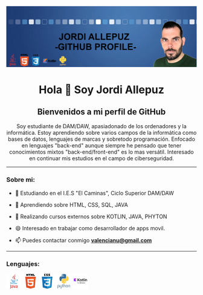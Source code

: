 <div  id="header" align="center">
    <img src="https://github.com/Jordi-Allepuz/Jordi-Allepuz/blob/main/githubperfil.png" title="encabezado" alt="encabezado"/>
    <h1 align="center">Hola &#128075 Soy Jordi Allepuz</h1>
    <h2 align="center">Bienvenidos a mi perfil de GitHub</h2>
    <p align="center" >
        Soy estudiante de DAM/DAW, apasiadonado de los ordenadores y la informática. Estoy aprendiendo sobre varios campos 
        de la informática como bases de datos, lenguajes de marcas y sobretodo programación. 
        Enfocado en lenguajes "back-end" aunque siempre he pensado que tener conocimientos mixtos "back-end/front-end" es lo mas versátil.                           Interesado en continuar mis estudios en el campo de ciberseguridad. 
    </p>
</div>


---
### Sobre mi:
- 🥇 Estudiando en el I.E.S "El Caminas", Ciclo Superior DAM/DAW

- 🌱 Aprendiendo sobre HTML, CSS, SQL, JAVA

- 💪 Realizando cursos externos sobre KOTLIN, JAVA, PHYTON

- 😄 Interesado en trabajar como desarrollador de apps movil. 

- 📫 Puedes contactar conmigo **valencianu@gmail.com** 

---
<div align="left">
    <h3>Lenguajes:</h3>
    <div>
        <img src="https://github.com/devicons/devicon/blob/master/icons/java/java-original-wordmark.svg" title="java" alt="java" width="40" height="40"/>
        <img src="https://github.com/devicons/devicon/blob/master/icons/html5/html5-original-wordmark.svg" title="html5" alt="html5" width="40" height="40"/>
        <img src="https://github.com/devicons/devicon/blob/master/icons/css3/css3-original-wordmark.svg" title="css3" alt="css3" width="40" height="40"/>
        <img src="https://github.com/devicons/devicon/blob/master/icons/python/python-original-wordmark.svg" title="python" alt="python" width="40" height="40"/>
        <img src="https://github.com/devicons/devicon/blob/master/icons/kotlin/kotlin-original-wordmark.svg" title="kotlin" alt="kotlin" width="40" height="40"/>
    </div>
</div>




